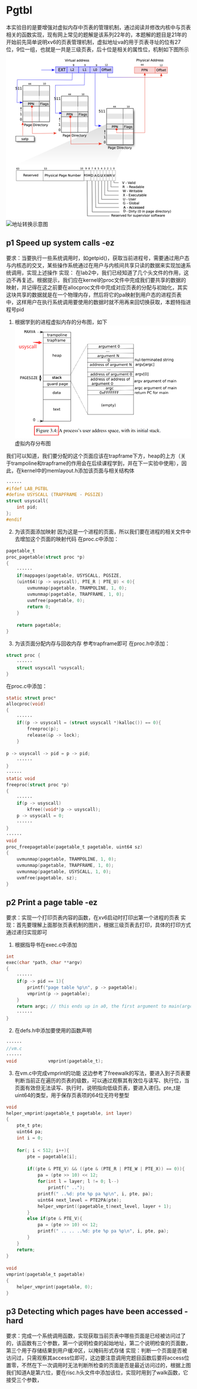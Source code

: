 # Pgtbl
本实验目的是要增强对虚拟内存中页表的管理机制，通过阅读并修改内核中与页表相关的函数实现，现有网上常见的题解是该系列22年的，本题解的题目是21年的
开始前先简单说明xv6的页表管理机制，虚拟地址va的用于页表寻址的位有27位，9位一组，也就是一共是三级页表，后十位是相关的属性位，机制如下图所示![输入图片说明](/imgs/2025-08-13/UZqIRcUFSskBQSV4.png)![地址转换](https://i-blog.csdnimg.cn/blog_migrate/3d49e116164758cd91e905c366296286.png)示意图
## p1 Speed up system calls -ez
要求：当要执行一些系统调用时，如getpid()，获取当前进程号，需要通过用户态与内核态的交叉，某些操作系统通过在用户与内核间共享只读的数据来实现加速系统调用，实现上述操作
实现：
在lab2中，我们已经知道了几个头文件的作用，这边不再复述。根据提示，我们应在kernel的proc文件中完成我们要共享的数据的映射，并记得在这之前要在allocproc文件中完成对应页表的分配与初始化，其实这块共享的数据就是在一个物理内存，然后将它的pa映射到用户态的进程页表中，这样用户在执行系统调用要使用的数据时就不用再来回切换获取，本题特指进程号pid
1. 根据学到的进程虚拟内存的分布图，如下![输入图片说明](/imgs/2025-08-14/uw4sKHFW0Mjb4Dhp.png)虚拟内存分布图

我们可以知道，我们要分配的这个页面应该在trapframe下方，heap的上方（关于trampoline和trapframe的作用会在后续课程学到，并在下一实验中使用），因此，在kernel中的memlayout.h添加该页面与相关结构体
```c
······
#ifdef LAB_PGTBL
#define USYSCALL (TRAPFRAME - PGSIZE)
struct usyscall{
	int pid;
};
#endif
```
2. 为该页面添加映射
因为这是一个进程的页面，所以我们要在进程的相关文件中去增加这个页面的映射代码
在proc.c中添加：
```c
pagetable_t
proc_pagetable(struct proc *p)
{
	······
	if(mappages(pagetable, USYSCALL, PGSIZE,
	(uint64)(p -> usyscall), PTE_R | PTE_U) < 0){
		uvmunmap(pagetable, TRAMPOLINE, 1, 0);
		uvmunmap(pagetable, TRAPFRAME, 1, 0);
		uvmfree(pagetable, 0);
		return 0;
	}

	return pagetable;
}
```
3. 为该页面分配内存与回收内存
参考trapframe即可
在proc.h中添加：
```c
struct proc {
	······
	struct usyscall *usyscall;
}
```
在proc.c中添加：
```c
static struct proc*
allocproc(void)
{
	······
	if((p -> usyscall = (struct usyscall *)kalloc()) == 0){
		freeproc(p);
		release(&p -> lock);
	}

p -> usyscall -> pid = p -> pid;
	······
}
······
static void
freeproc(struct proc *p)
{
	······
	if(p -> usyscall)
		kfree((void*)p -> usyscall);
	p -> usyscall = 0;
	······
}
······
void
proc_freepagetable(pagetable_t pagetable, uint64 sz)
{
	uvmunmap(pagetable, TRAMPOLINE, 1, 0);
	uvmunmap(pagetable, TRAPFRAME, 1, 0);
	uvmunmap(pagetable, USYSCALL, 1, 0);
	uvmfree(pagetable, sz);
}
```
## p2 Print a page table -ez
要求：实现一个打印页表内容的函数，在xv6启动时打印出第一个进程的页表
实现：首先要理解上面那张页表机制的图片，根据三级页表去打印，具体的打印方式通过递归实现即可
1. 根据指导书在exec.c中添加
```c
int
exec(char *path, char **argv)
{
	······
	if(p -> pid == 1){
		printf("page table %p\n", p -> pagetable);
		vmprint(p -> pagetable);
	}
	return argc; // this ends up in a0, the first argument to main(argc, argv)
	······
}
```
2. 在defs.h中添加要使用的函数声明
```c
······
//vm.c
······
void			vmprint(pagetable_t);
```
3. 在vm.c中完成vmprint的功能
这边参考了freewalk的写法，要进入到子页表要判断当前正在遍历的页表的级数，可以通过观察其有效位与读写、执行位，当页面有效但无法读写、执行时，说明指向低级页表，要进入递归。pte_t是uint64的类型，用于保存页表项的64位无符号整型
```c
void
helper_vmprint(pagetable_t pagetable, int layer)
{
    pte_t pte;
    uint64 pa;
    int i = 0;

    for(; i < 512; i++){
        pte = pagetable[i];

        if((pte & PTE_V) && ((pte & (PTE_R | PTE_W | PTE_X)) == 0)){
            pa = (pte >> 10) << 12;
            for(int l = layer; l != 0; l--)
                printf(" ..");
            printf(" ..%d: pte %p pa %p\n", i, pte, pa);
            uint64 next_level = PTE2PA(pte);
            helper_vmprint((pagetable_t)next_level, layer + 1);
        }
        else if(pte & PTE_V){
            pa = (pte >> 10) << 12;
            printf(" .. .. ..%d: pte %p pa %p\n", i, pte, pa);
        }
    }
    return;
}

void
vmprint(pagetable_t pagetable)
{
    helper_vmprint(pagetable, 0);
}
```
## p3 Detecting which pages have been accessed -hard
要求：完成一个系统调用函数，实现获取当前页表中哪些页面是已经被访问过了的，该函数有三个参数，第一个说明检查的起始地址，第二个说明检查的页面数，第三个用于存储结果到用户缓冲区，以掩码形式存储
实现：判断一个页面是否被访问过，只需观察其access位即可，这边要注意调用完题目函数后要将access位置零，不然在下一次调用时无法判断所检查的页面是否是最近访问过的，根据上图我们知道A是第六位，要在risc.h头文件中添加该位，实现时用到了walk函数，它接受三个参数，
<!--stackedit_data:
eyJoaXN0b3J5IjpbLTE3NDU3ODIyNjAsLTExNDUyMjgwOTgsLT
M0NzY0MjEyNywtODM3MjAzMTcyLDE4ODMxOTg5MSwtOTY0OTYx
NDg2LC0xNDM4OTE2NzIzLDExNjEwMzgxMjIsLTExODM0NCwtMj
E0MzE4MjMxOCwyNjA5NzE3MywtMTkyNDA5MTUwMiwtODY3ODQx
NzExLDQwNTIzNjgxOF19
-->